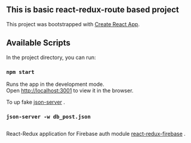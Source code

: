 ## This is basic react-redux-route based project

This project was bootstrapped with [Create React App](https://github.com/facebook/create-react-app).

## Available Scripts

In the project directory, you can run:

### `npm start`

Runs the app in the development mode.<br>
Open [http://localhost:3001](http://localhost:3001) to view it in the browser.

To up fake [json-server](https://www.npmjs.com/package/json-server) .

### `json-server -w db_post.json`

## 
React-Redux application for Firebase auth module
[react-redux-firebase](http://react-redux-firebase.com/docs/getting_started) .
